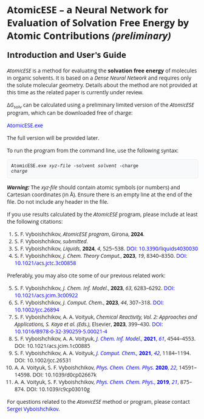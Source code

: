 <html>
<head>
    <meta charset="UTF-8">
    <meta name="viewport" content="width=device-width, initial-scale=1.0">
    <title>AtomicESE &ndash; Solvation Free Energy Evaluation</title>
    <style>
        body {font-family: 'Open Sans', sans-serif}
        h1 {font-size: 1.8em}
        h2 {font-size: 1.5em; margin-top: 20px}
        p {margin-top: 12px}
        ol {padding-left: 20px}
        ol li {margin: 0}
        a {color: blue;text-decoration: none} /* Ensures hyperlinks are blue */
        a:hover {text-decoration: underline}
        code {
            display: block;
            background-color: #f8f9fa;
            padding: 10px;
            margin-top: 8px;
            border: 1px solid #e9ecef;
            border-radius: 5px;
            font-family: 'Consolas', 'Courier New', monospace;
        }
    </style>
</head>
<body>
<h1>AtomicESE &ndash; a Neural Network for Evaluation of Solvation Free Energy by Atomic Contributions <i>(preliminary)</i></h1>

<h2>Introduction and User's Guide</h2>

<p><i>AtomicESE</i> is a method for evaluating the <b>solvation free energy</b> of molecules in organic solvents. 
It is based on a <i>Dense Neural Network</i> and requires only the solute molecular geometry. Details about the method 
are not provided at this time as the related paper is currently under review.</p>

<p>&Delta;<i>G</i><sub>solv</sub> can be calculated using a preliminary limited version of the <i>AtomicESE</i> program, 
which can be downloaded free of charge:</p>

<p><a href="https://github.com/vyboishchikov/AtomicESE/blob/main/ESE-DeltaH-DNN.exe">AtomicESE.exe</a></p>

<p>The full version will be provided later.</p>

<p>To run the program from the command line, use the following syntax:</p>

<code>AtomicESE.exe <i>xyz-file</i> -solvent <i>solvent</i> -charge <i>charge</i></code>

<p><i><b>Warning:</b></i> The <i>xyz-file</i> should contain atomic symbols (or numbers) and Cartesian coordinates (in &#8491;). 
Ensure there is an empty line at the end of the file. Do not include any header in the file.</p>

<p>If you use results calculated by the <i>AtomicESE</i> program, please include at least the following citations:</p>

<ol>
    <li>S. F. Vyboishchikov, <i>AtomicESE program</i>, Girona, <b>2024</b>.</li>
    <li>S. F. Vyboishchikov, <i>submitted</i>.</li>
    <li>S. F. Vyboishchikov, <i>Liquids</i>, <b>2024</b>, <i>4</i>, 525&ndash;538. 
    <a href="https://doi.org/10.3390/liquids4030030">DOI: 10.3390/liquids4030030</a></li>
    <li>S. F. Vyboishchikov, <i>J. Chem. Theory Comput.</i>, <b>2023</b>, <i>19</i>, 8340&ndash;8350. 
    <a href="https://doi.org/10.1021/acs.jctc.3c00858">DOI: 10.1021/acs.jctc.3c00858</a></li>
</ol>

<p>Preferably, you may also cite some of our previous related work:</p>

<ol start="5">
    <li>S. F. Vyboishchikov, <i>J. Chem. Inf. Model.</i>, <b>2023</b>, <i>63</i>, 6283&ndash;6292. 
    <a href="https://doi.org/10.1021/acs.jcim.3c00922">DOI: 10.1021/acs.jcim.3c00922</a></li>
    <li>S. F. Vyboishchikov, <i>J. Comput. Chem.</i>, <b>2023</b>, <i>44</i>, 307&ndash;318. 
    <a href="https://doi.org/10.1002/jcc.26894">DOI: 10.1002/jcc.26894</a></li>
    <li>S. F. Vyboishchikov, A. A. Voityuk, <i>Chemical Reactivity, Vol. 2: Approaches and Applications, 
        S. Kaya et al. (Eds.)</i>, Elsevier, <b>2023</b>, 399&ndash;430. 
    <a href="https://doi.org/10.1016/B978-0-32-390259-5.00021-4">DOI: 10.1016/B978-0-32-390259-5.00021-4</a></li>
    <li>S. F. Vyboishchikov, A. A. Voityuk, <a href="https://pubs.acs.org/doi/10.1021/acs.jcim.1c00885">
     <i>J. Chem. Inf. Model., </i><b>2021</b>, <i>61</i></a>, 4544&ndash;4553. DOI: 10.1021/acs.jcim.1c00885</li>
    <li>S. F. Vyboishchikov, A. A. Voityuk, <a href="https://onlinelibrary.wiley.com/doi/abs/10.1002/jcc.26531">
      <i>J. Comput. Chem., </i><b>2021</b>, <i>42</i></a>, 1184&ndash;1194. DOI: 10.1002/jcc.26531</li>
    <li>A. A. Voityuk, S. F. Vyboishchikov,
      <a href="https://pubs.rsc.org/en/content/articlelanding/2020/cp/d0cp02667k">
      <i>Phys. Chem. Chem. Phys.</i> <b>2020</b>, <i>22</i></a>, 14591&ndash;14598. DOI: 10.1039/d0cp02667k</li>
    <li>A. A. Voityuk, S. F. Vyboishchikov, <a href="https://pubs.rsc.org/en/content/articlelanding/2019/cp/c9cp03010g">
    <i>Phys. Chem. Chem. Phys.</i>, <b>2019</b>, <i>21</i></a>, 875&ndash;874. DOI: 10.1039/c9cp03010g</li>
</ol>

<p>For questions related to the <i>AtomicESE</i> method or program, please contact 
<a href="mailto:vyboishchikov@googlemail.com">Sergei Vyboishchikov</a>.</p>
</body>
</html>
